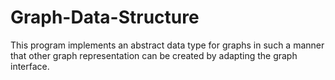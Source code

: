 # Graph-Data-Structure
This program implements an abstract data type for graphs in such a manner that other graph representation can be created by adapting the graph interface. 
